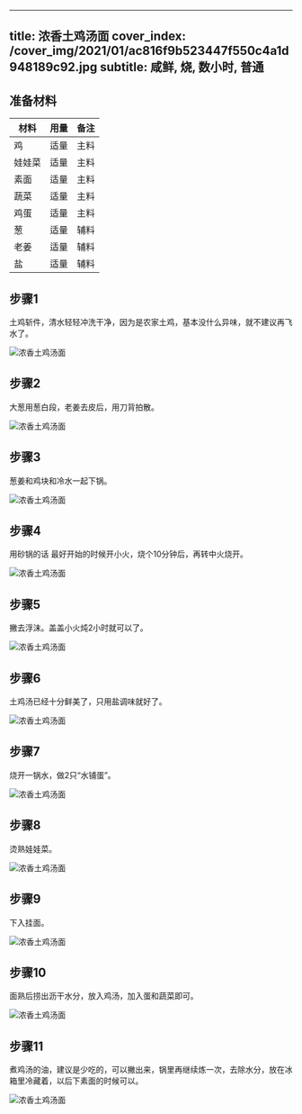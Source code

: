 
---
title: 浓香土鸡汤面
cover_index: /cover_img/2021/01/ac816f9b523447f550c4a1d948189c92.jpg
subtitle: 咸鲜, 烧, 数小时, 普通
---

## 准备材料

| 材料     | 用量 | 备注|
| ------- | ----- | --- |
| 鸡 | 适量| 主料 |
| 娃娃菜 | 适量| 主料 |
| 素面 | 适量| 主料 |
| 蔬菜 | 适量| 主料 |
| 鸡蛋 | 适量| 主料 |
| 葱 | 适量| 辅料 |
| 老姜 | 适量| 辅料 |
| 盐 | 适量| 辅料 |

## 步骤1

土鸡斩件，清水轻轻冲洗干净，因为是农家土鸡，基本没什么异味，就不建议再飞水了。

![浓香土鸡汤面](https://i8.meishichina.com/attachment/recipe/201010/201010151101457.jpg?x-oss-process=style/p320) 

## 步骤2

大葱用葱白段，老姜去皮后，用刀背拍散。

![浓香土鸡汤面](https://i8.meishichina.com/attachment/recipe/201010/201010151101545.jpg?x-oss-process=style/p320) 

## 步骤3

葱姜和鸡块和冷水一起下锅。

![浓香土鸡汤面](https://i8.meishichina.com/attachment/recipe/201010/201010151102394.jpg?x-oss-process=style/p320) 

## 步骤4

用砂锅的话 最好开始的时候开小火，烧个10分钟后，再转中火烧开。

![浓香土鸡汤面](https://i8.meishichina.com/attachment/recipe/201010/201010151102562.jpg?x-oss-process=style/p320) 

## 步骤5

撇去浮沫。盖盖小火炖2小时就可以了。

![浓香土鸡汤面](https://i8.meishichina.com/attachment/recipe/201010/201010151103076.jpg?x-oss-process=style/p320) 

## 步骤6

土鸡汤已经十分鲜美了，只用盐调味就好了。

![浓香土鸡汤面](https://i8.meishichina.com/attachment/recipe/201010/201010151103263.jpg?x-oss-process=style/p320) 

## 步骤7

烧开一锅水，做2只“水铺蛋”。

![浓香土鸡汤面](https://i8.meishichina.com/attachment/recipe/201010/201010151103398.jpg?x-oss-process=style/p320) 

## 步骤8

烫熟娃娃菜。

![浓香土鸡汤面](https://i8.meishichina.com/attachment/recipe/201010/201010151103548.jpg?x-oss-process=style/p320) 

## 步骤9

下入挂面。

![浓香土鸡汤面](https://i8.meishichina.com/attachment/recipe/201010/201010151104201.jpg?x-oss-process=style/p320) 

## 步骤10

面熟后捞出沥干水分，放入鸡汤，加入蛋和蔬菜即可。

![浓香土鸡汤面](https://i8.meishichina.com/attachment/recipe/201010/201010151104381.jpg?x-oss-process=style/p320) 

## 步骤11

煮鸡汤的油，建议是少吃的，可以撇出来，锅里再继续炼一次，去除水分，放在冰箱里冷藏着，以后下素面的时候可以。

![浓香土鸡汤面](https://i8.meishichina.com/attachment/recipe/201010/201010151105062.jpg?x-oss-process=style/p320) 

